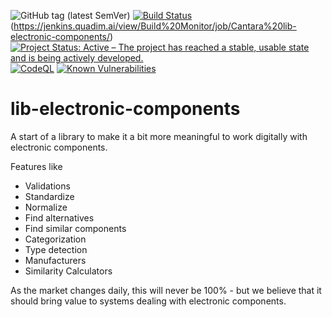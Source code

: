 ![GitHub tag (latest SemVer)](https://img.shields.io/github/v/tag/Cantara/lib-electronic-components) [![Build Status](https://jenkins.exoreaction.com/buildStatus/icon?job=Cantara+lib-electronic-components)](https://jenkins.quadim.ai/view/Build%20Monitor/job/Cantara%20lib-electronic-components/)(https://jenkins.quadim.ai/view/Build%20Monitor/job/Cantara%20lib-electronic-components/) [![Project Status: Active – The project has reached a stable, usable state and is being actively developed.](http://www.repostatus.org/badges/latest/active.svg)](http://www.repostatus.org/#active) [![CodeQL](https://github.com/Cantara/lib-electronic-components/actions/workflows/codeql-analysis.yml/badge.svg)](https://github.com/Cantara/lib-electronic-components/actions/workflows/codeql-analysis.yml) 
[![Known Vulnerabilities](https://snyk.io/test/github/Cantara/lib-electronic-components/badge.svg)](https://snyk.io/test/github/Cantara/lib-electronic-components)


# lib-electronic-components

A start of a library to make it a bit more meaningful to work digitally with electronic components.

Features like
* Validations
* Standardize
* Normalize
* Find alternatives 
* Find similar components
* Categorization 
* Type detection
* Manufacturers
* Similarity Calculators

As the market changes daily, this will never be 100% - but we believe that it 
should bring value to systems dealing with electronic components.

